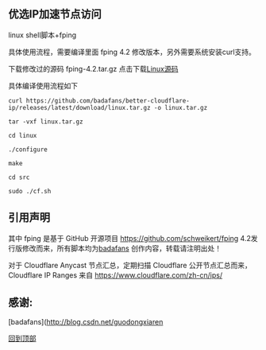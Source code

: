 ## 优选IP加速节点访问
linux shell脚本+fping  

具体使用流程，需要编译里面 fping 4.2 修改版本，另外需要系统安装curl支持。  

下载修改过的源码 fping-4.2.tar.gz 点击下载[Linux源码](https://proxy.freecdn.workers.dev/?url=https://github.com/badafans/better-cloudflare-ip/releases/latest/download/linux.tar.gz)  

具体编译使用流程如下  

`curl https://github.com/badafans/better-cloudflare-ip/releases/latest/download/linux.tar.gz -o linux.tar.gz`

`tar -vxf linux.tar.gz`

`cd linux`

`./configure`

`make`

`cd src`

`sudo ./cf.sh`


## 引用声明
其中 fping 是基于 GitHub 开源项目 https://github.com/schweikert/fping 4.2发行版修改而来，所有脚本均为[badafans](https://github.com/badafans) 创作内容，转载请注明出处！  

对于 Cloudflare Anycast 节点汇总，定期扫描 Cloudflare 公开节点汇总而来，Cloudflare IP Ranges 来自 https://www.cloudflare.com/zh-cn/ips/  

## 感谢:
[badafans](http://blog.csdn.net/guodongxiaren  


  [回到顶部](#readme)  
